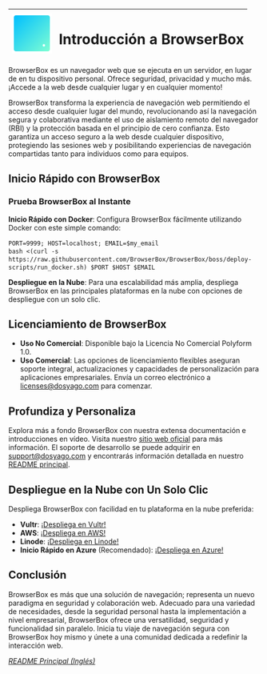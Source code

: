 | <img style="width:80px; height:80px;" src="https://raw.githubusercontent.com/BrowserBox/BrowserBox/boss/docs/icon.svg" alt="BrowserBox Logo 2023"> | <h1>Introducción a BrowserBox</h1> |
|------|------|

BrowserBox es un navegador web que se ejecuta en un servidor, en lugar de en tu dispositivo personal. Ofrece seguridad, privacidad y mucho más. ¡Accede a la web desde cualquier lugar y en cualquier momento!

BrowserBox transforma la experiencia de navegación web permitiendo el acceso desde cualquier lugar del mundo, revolucionando así la navegación segura y colaborativa mediante el uso de aislamiento remoto del navegador (RBI) y la protección basada en el principio de cero confianza. Esto garantiza un acceso seguro a la web desde cualquier dispositivo, protegiendo las sesiones web y posibilitando experiencias de navegación compartidas tanto para individuos como para equipos.

## Inicio Rápido con BrowserBox

### Prueba BrowserBox al Instante

**Inicio Rápido con Docker**: Configura BrowserBox fácilmente utilizando Docker con este simple comando:

```console
PORT=9999; HOST=localhost; EMAIL=$my_email
bash <(curl -s https://raw.githubusercontent.com/BrowserBox/BrowserBox/boss/deploy-scripts/run_docker.sh) $PORT $HOST $EMAIL
```

**Despliegue en la Nube**: Para una escalabilidad más amplia, despliega BrowserBox en las principales plataformas en la nube con opciones de despliegue con un solo clic.

## Licenciamiento de BrowserBox

- **Uso No Comercial**: Disponible bajo la Licencia No Comercial Polyform 1.0.
- **Uso Comercial**: Las opciones de licenciamiento flexibles aseguran soporte integral, actualizaciones y capacidades de personalización para aplicaciones empresariales. Envía un correo electrónico a licenses@dosyago.com para comenzar.

## Profundiza y Personaliza

Explora más a fondo BrowserBox con nuestra extensa documentación e introducciones en vídeo. Visita nuestro [sitio web oficial](https://dosyago.com) para más información. El soporte de desarrollo se puede adquirir en support@dosyago.com y encontrarás información detallada en nuestro [README principal](https://github.com/BrowserBox/BrowserBox).

## Despliegue en la Nube con Un Solo Clic

Despliega BrowserBox con facilidad en tu plataforma en la nube preferida:

- **Vultr**: [¡Despliega en Vultr!](https://my.vultr.com/deploy?marketplace_app=browserbox&marketplace_vendor_username=DOSYAGO&_gl=1*66yk24*_ga*NDY0MTUzODIzLjE2OTM0Nzg4MDA.*_ga_K6536FHN4D*MTcwNTM3NzY0NS40NC4xLjE3MDUzNzgyMzMuMjguMC4w)
- **AWS**: [¡Despliega en AWS!](https://us-east-1.console.aws.amazon.com/cloudformation/home#/stacks/quickcreate?stackName=My-BrowserBox&templateURL=https://dosyago-external.s3.us-west-1.amazonaws.com/cloud-formation-template.yaml)
- **Linode**: [¡Despliega en Linode!](https://cloud.linode.com/linodes/create?type=StackScripts&subtype=Community&stackScriptID=1279678)
- **Inicio Rápido en Azure** (Recomendado): [¡Despliega en Azure!](https://portal.azure.com/#create/Microsoft.Template/uri/https%3A%2F%2Fraw.githubusercontent.com%2FAzure%2Fazure-quickstart-templates%2Fmaster%2Fapplication-workloads%2Fdosyago%2Fbrowserbox%2Fazuredeploy.json/createUIDefinitionUri/https%3A%2F%2Fraw.githubusercontent.com%2FAzure%2Fazure-quickstart-templates%2Fmaster%2Fapplication-workloads%2Fdosyago%2Fbrowserbox%2FcreateUiDefinition.json)

## Conclusión

BrowserBox es más que una solución de navegación; representa un nuevo paradigma en seguridad y colaboración web. Adecuado para una variedad de necesidades, desde la seguridad personal hasta la implementación a nivel empresarial, BrowserBox ofrece una versatilidad, seguridad y funcionalidad sin paralelo. Inicia tu viaje de navegación segura con BrowserBox hoy mismo y únete a una comunidad dedicada a redefinir la interacción web.

*[README Principal (Inglés)](https://github.com/BrowserBox/BrowserBox?tab=readme-ov-file#browserbox-)*

